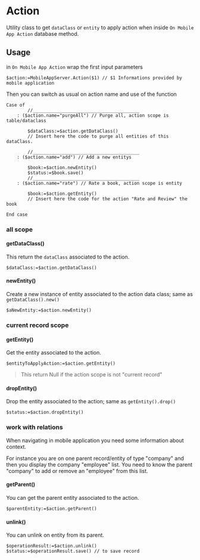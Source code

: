 <!-- $action:=MobileAppServer.Action($1) with $1 Informations provided by mobile application in `On Mobile App Action` -->
# Action

Utility class to get `dataClass` or `entity` to apply action when inside `On Mobile App Action` database method.

## Usage

in `On Mobile App Action` wrap the first input parameters

```4d
$action:=MobileAppServer.Action($1) // $1 Informations provided by mobile application
```

Then you can switch as usual on action name and use of the function

```4d
Case of
        //________________________________________
    : ($action.name="purgeAll") // Purge all, action scope is table/dataclass

        $dataClass:=$action.getDataClass()
        // Insert here the code to purge all entities of this dataClass.

        //________________________________________
    : ($action.name="add") // Add a new entitys

        $book:=$action.newEntity()
        $status:=$book.save()
        //________________________________________
    : ($action.name="rate") // Rate a book, action scope is entity

        $book:=$action.getEntity()
        // Insert here the code for the action "Rate and Review" the book

End case
```

### all scope

#### getDataClass()

This return the `dataClass`  associated to the action.

```4d
$dataClass:=$action.getDataClass()
```

#### newEntity()

Create a new instance of entity associated to the action data class; same as  `getDataClass().new()`

```4d
$aNewEntity:=$action.newEntity()
```

### current record scope

#### getEntity()

Get the entity associated to the action.

```4d
$entityToApplyAction:=$action.getEntity()
```

> This return Null if the action scope is not "current record"

#### dropEntity()

Drop the entity associated to the action; same as  `getEntity().drop()`

```4d
$status:=$action.dropEntity()
```

### work with relations

When navigating in mobile application you need some information about context.

For instance you are on one parent record/entity of type "company" and then you display the company "employee" list. You need to know the parent "company" to add or remove an "employee" from this list.

#### getParent()

You can get the parent entity associated to the action.

 ```4d
$parentEntity:=$action.getParent()
```

#### unlink()

You can unlink on entity from its parent.

 ```4d
$operationResult:=$action.unlink()
$status:=$operationResult.save() // to save record
```
